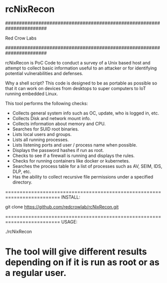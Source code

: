 # rcNixRecon

#######################################################################

Red Crow Labs 

#######################################################################

rcNixRecon is PoC Code to conduct a survey of a Unix based host and attempt to collect basic information useful to an attacker or for identifying potential vulnerabilities and defenses. 

Why a shell script? This code is designed to be as portable as possible so that it can work on devices from desktops to super computers to IoT running embedded Linux. 

This tool performs the following checks:

- Collects general system info such as OC, update, who is logged in, etc.
- Collects Disk and network mount info.
- Collects information about memory and CPU.
- Searches for SUID root binaries.
- Lists local users and groups.
- Lists all running processes.
- Lists listening ports and user / process name when possible.
- Displays the password hashes if run as root.
- Checks to see if a firewall is running and displays the rules.
- Checks for running containers like docker or kubernetes.
- Searches the process table for a list of processes such as AV, SEIM, IDS, DLP, etc.
- Has the ability to collect recursive file permissions under a specified directory.


========================================================================= INSTALL:

git clone https://github.com/redcrowlab/rcNixRecon.git

========================================================================= USAGE:

./rcNixRecon

The tool will give different results depending on if it is run as root or as a regular user.
========================================================================= 
